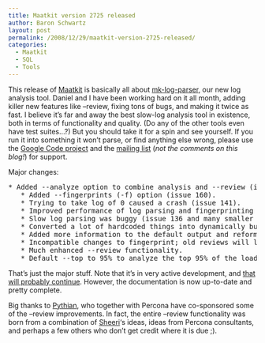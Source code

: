 ```yaml
---
title: Maatkit version 2725 released
author: Baron Schwartz
layout: post
permalink: /2008/12/29/maatkit-version-2725-released/
categories:
  - Maatkit
  - SQL
  - Tools
---
```

This release of [Maatkit][1] is basically all about [mk-log-parser][2], our new log analysis tool. Daniel and I have been working hard on it all month, adding killer new features like &#8211;review, fixing tons of bugs, and making it twice as fast. I believe it&#8217;s far and away the best slow-log analysis tool in existence, both in terms of functionality and quality. (Do any of the other tools even have test suites&#8230;?) But you should take it for a spin and see yourself. If you run it into something it won&#8217;t parse, or find anything else wrong, please use the [Google Code project][3] and the [mailing list][4] (*not the comments on this blog!*) for support.

Major changes:

<pre>* Added --analyze option to combine analysis and --review (issue 162).
   * Added --fingerprints (-f) option (issue 160).
   * Trying to take log of 0 caused a crash (issue 141).
   * Improved performance of log parsing and fingerprinting about 2x (issue 137).
   * Slow log parsing was buggy (issue 136 and many smaller issues discovered).
   * Converted a lot of hardcoded things into dynamically built functions.
   * Added more information to the default output and reformatted it.
   * Incompatible changes to fingerprint; old reviews will lose their history.
   * Much enhanced --review functionality.
   * Default --top to 95% to analyze the top 95% of the load (issue 171).
</pre>

That&#8217;s just the major stuff. Note that it&#8217;s in very active development, and [that will probably continue][5]. However, the documentation is now up-to-date and pretty complete.

Big thanks to [Pythian][6], who together with Percona have co-sponsored some of the &#8211;review improvements. In fact, the entire &#8211;review functionality was born from a combination of [Sheeri][7]&#8216;s ideas, ideas from Percona consultants, and perhaps a few others who don&#8217;t get credit where it is due ;).

 [1]: http://www.maatkit.org/
 [2]: http://www.maatkit.org/doc/mk-log-parser.html
 [3]: http://code.google.com/p/maatkit/
 [4]: http://groups.google.com/group/maatkit-discuss
 [5]: http://code.google.com/p/maatkit/issues/list?q=tool:mk_log_parser
 [6]: http://www.pythian.com/
 [7]: http://sheeri.com/